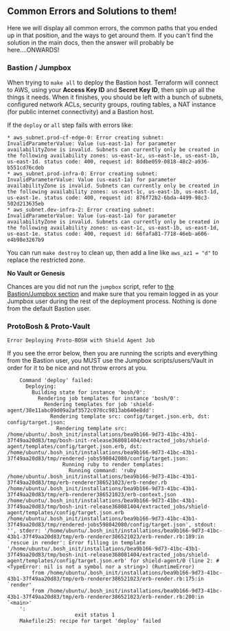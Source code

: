 ## Common Errors and Solutions to them!

Here we will display all common errors, the common paths that you ended up in
that position, and the ways to get around them. If you can't find the solution
in the main docs, then the answer will probably be here....ONWARDS!

### Bastion / Jumpbox

When trying to `make all` to deploy the Bastion host. Terraform will connect to
AWS, using your **Access Key ID** and **Secret Key ID**, then spin up all the
things it needs.  When it finishes, you should be left with a bunch of subnets,
configured network ACLs, security groups, routing tables, a NAT instance (for
public internet connectivity) and a Bastion host.

If the `deploy` or `all` step fails with errors like:

```
* aws_subnet.prod-cf-edge-0: Error creating subnet: InvalidParameterValue: Value (us-east-1a) for parameter availabilityZone is invalid. Subnets can currently only be created in the following availability zones: us-east-1c, us-east-1e, us-east-1b, us-east-1d. status code: 400, request id: 8ddbe059-0818-48c2-a936-b551cd76cdeb
* aws_subnet.prod-infra-0: Error creating subnet: InvalidParameterValue: Value (us-east-1a) for parameter availabilityZone is invalid. Subnets can currently only be created in the following availability zones: us-east-1c, us-east-1b, us-east-1d, us-east-1e. status code: 400, request id: 876f72b2-6bda-4499-98c3-502d213635eb
* aws_subnet.dev-infra-2: Error creating subnet: InvalidParameterValue: Value (us-east-1a) for parameter availabilityZone is invalid. Subnets can currently only be created in the following availability zones: us-east-1c, us-east-1b, us-east-1d, us-east-1e. status code: 400, request id: 66fafa81-7718-46eb-a606-e4b98e3267b9
```

You can run `make destroy` to clean up, then add a line like `aws_az1 = "d"` to
replace the restricted zone.

**No Vault or Genesis**

Chances are you did not run the `jumpbox` script, refer to [the Bastion/Jumpbox section][1]
and make sure that you remain logged in as your Jumpbox user during the rest of
the deployment process. Nothing is done from the default Bastion user.

### ProtoBosh & Proto-Vault

```
Error Deploying Proto-BOSH with Shield Agent Job
```

If you see the error below, then you are running the scripts and everything from
the Bastion user, you MUST use the Jumpbox scripts/users/Vault in order for it
to be nice and not throw errors at you.

```
    Command 'deploy' failed:
      Deploying:
        Building state for instance 'bosh/0':
          Rendering job templates for instance 'bosh/0':
            Rendering templates for job 'shield-agent/38e11abc09d09a2af3572c070cc9813ab640e8dd':
              Rendering template src: config/target.json.erb, dst: config/target.json:
                Rendering template src: /home/ubuntu/.bosh_init/installations/bea9b166-9d73-41bc-43b1-37f49aa20d83/tmp/bosh-init-release368081404/extracted_jobs/shield-agent/templates/config/target.json.erb, dst: /home/ubuntu/.bosh_init/installations/bea9b166-9d73-41bc-43b1-37f49aa20d83/tmp/rendered-jobs598042080/config/target.json:
                  Running ruby to render templates:
                    Running command: 'ruby /home/ubuntu/.bosh_init/installations/bea9b166-9d73-41bc-43b1-37f49aa20d83/tmp/erb-renderer386521023/erb-render.rb /home/ubuntu/.bosh_init/installations/bea9b166-9d73-41bc-43b1-37f49aa20d83/tmp/erb-renderer386521023/erb-context.json /home/ubuntu/.bosh_init/installations/bea9b166-9d73-41bc-43b1-37f49aa20d83/tmp/bosh-init-release368081404/extracted_jobs/shield-agent/templates/config/target.json.erb /home/ubuntu/.bosh_init/installations/bea9b166-9d73-41bc-43b1-37f49aa20d83/tmp/rendered-jobs598042080/config/target.json', stdout: '', stderr: '/home/ubuntu/.bosh_init/installations/bea9b166-9d73-41bc-43b1-37f49aa20d83/tmp/erb-renderer386521023/erb-render.rb:189:in `rescue in render': Error filling in template '/home/ubuntu/.bosh_init/installations/bea9b166-9d73-41bc-43b1-37f49aa20d83/tmp/bosh-init-release368081404/extracted_jobs/shield-agent/templates/config/target.json.erb' for shield-agent/0 (line 2: #<TypeError: nil is not a symbol nor a string>) (RuntimeError)
        from /home/ubuntu/.bosh_init/installations/bea9b166-9d73-41bc-43b1-37f49aa20d83/tmp/erb-renderer386521023/erb-render.rb:175:in `render'
        from /home/ubuntu/.bosh_init/installations/bea9b166-9d73-41bc-43b1-37f49aa20d83/tmp/erb-renderer386521023/erb-render.rb:200:in `<main>'
    ':
                      exit status 1
    Makefile:25: recipe for target 'deploy' failed
```

[1]: https://github.com/starkandwayne/codex/blob/master/aws.md#prepare-bastion-host
